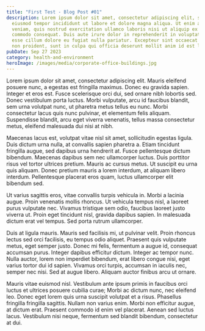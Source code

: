 ```yaml
---
title: "First Test - Blog Post #01"
description: Lorem ipsum dolor sit amet, consectetur adipiscing elit, sed do
  eiusmod tempor incididunt ut labore et dolore magna aliqua. Ut enim ad minim
  veniam, quis nostrud exercitation ullamco laboris nisi ut aliquip ex ea
  commodo consequat. Duis aute irure dolor in reprehenderit in voluptate velit
  esse cillum dolore eu fugiat nulla pariatur. Excepteur sint occaecat cupidatat
  non proident, sunt in culpa qui officia deserunt mollit anim id est laborum.
pubDate: Sep 27 2023
category: health-and-environment
heroImage: /images/media/corporate-office-buildings.jpg
---
```

Lorem ipsum dolor sit amet, consectetur adipiscing elit. Mauris eleifend posuere nunc, a egestas est fringilla maximus. Donec eu gravida sapien. Integer et eros est. Fusce scelerisque orci dui, sed ornare nibh lobortis sed. Donec vestibulum porta luctus. Morbi vulputate, arcu id faucibus blandit, sem urna volutpat nunc, ut pharetra metus tellus eu nunc. Morbi consectetur lacus quis nunc pulvinar, et elementum felis aliquam. Suspendisse blandit, arcu eget viverra venenatis, tellus massa consectetur metus, eleifend malesuada dui nisi at nibh.

Maecenas lacus est, volutpat vitae nisl sit amet, sollicitudin egestas ligula. Duis dictum urna nulla, at convallis sapien pharetra a. Etiam tincidunt fringilla augue, sed dapibus urna hendrerit at. Fusce pellentesque dictum bibendum. Maecenas dapibus sem nec ullamcorper luctus. Duis porttitor risus vel tortor ultrices pretium. Mauris ac cursus metus. Ut suscipit eu urna quis aliquam. Donec pretium mauris a lorem interdum, at aliquam libero interdum. Pellentesque placerat eros quam, luctus ullamcorper elit bibendum sed.

Ut varius sagittis eros, vitae convallis turpis vehicula in. Morbi a lacinia augue. Proin venenatis mollis rhoncus. Ut vehicula tempus nisl, a laoreet purus vulputate nec. Vivamus tristique sem odio, faucibus laoreet justo viverra ut. Proin eget tincidunt nisl, gravida dapibus sapien. In malesuada dictum erat vel tempus. Sed porta rutrum ullamcorper.

Duis at ligula mauris. Mauris sed facilisis mi, ut pulvinar velit. Proin rhoncus lectus sed orci facilisis, eu tempus odio aliquet. Praesent quis vulputate metus, eget semper justo. Donec mi felis, fermentum a augue id, consequat accumsan purus. Integer dapibus efficitur dictum. Integer ac tempor nunc. Nulla auctor, lorem non imperdiet bibendum, erat libero congue nisi, eget varius tortor dui id sapien. Vivamus orci turpis, accumsan in iaculis nec, semper nec nisi. Sed at augue libero. Aliquam auctor finibus arcu ut ornare.

Mauris vitae euismod nisl. Vestibulum ante ipsum primis in faucibus orci luctus et ultrices posuere cubilia curae; Morbi ac dictum nunc, nec eleifend leo. Donec eget lorem quis urna suscipit volutpat et a risus. Phasellus fringilla fringilla sagittis. Nullam non varius enim. Morbi non efficitur augue, at dictum erat. Praesent commodo id enim vel placerat. Aenean sed luctus lacus. Vestibulum nisi neque, fermentum sed blandit bibendum, consectetur at dui.